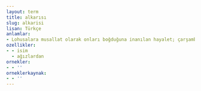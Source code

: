 ```yaml
---
layout: term
title: alkarısı
slug: alkarisi
lisan: Türkçe
anlamlar:
- Lohusalara musallat olarak onları boğduğuna inanılan hayalet; çarşamba karısı
ozellikler:
- - isim
  - ağızlardan
ornekler:
- - ''
orneklerkaynak:
- - ''
---
```


